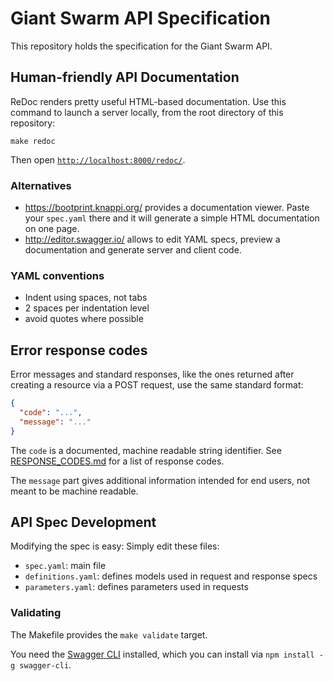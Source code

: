 # Giant Swarm API Specification

This repository holds the specification for the Giant Swarm API.

## Human-friendly API Documentation

ReDoc renders pretty useful HTML-based documentation. Use this command to launch a server locally, from the root directory of this repository:

```nohighlight
make redoc
```

Then open [`http://localhost:8000/redoc/`](http://localhost:8000/redoc/).

### Alternatives

- https://bootprint.knappi.org/ provides a documentation viewer. Paste your `spec.yaml` there and it will generate a simple HTML documentation on one page.
- http://editor.swagger.io/ allows to edit YAML specs, preview a documentation and generate server and client code.

### YAML conventions

- Indent using spaces, not tabs
- 2 spaces per indentation level
- avoid quotes where possible

## Error response codes

Error messages and standard responses, like the ones returned after creating a resource via a POST request, use the same standard format:

```json
{
  "code": "...",
  "message": "..."
}
```

The `code` is a documented, machine readable string identifier. See [RESPONSE_CODES.md](https://github.com/giantswarm/api-spec/blob/master/RESPONSE_CODES.md) for a list of response codes.

The `message` part gives additional information intended for end users, not meant to be machine readable.

## API Spec Development

Modifying the spec is easy: Simply edit these files:

- `spec.yaml`: main file
- `definitions.yaml`: defines models used in request and response specs
- `parameters.yaml`: defines parameters used in requests

### Validating

The Makefile provides the `make validate` target.

You need the [Swagger CLI](https://www.npmjs.com/package/swagger-cli) installed, which you can install via `npm install -g swagger-cli`.
